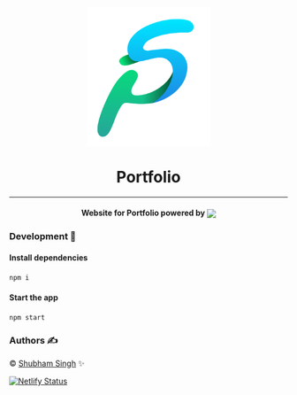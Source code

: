 <p align="center"><img src="public/favicon.ico" align="center" width="225"></p>
<h1 align="center">Portfolio</h1>

<p align="center">

</p>
<hr>
<h4 align="center"> Website for Portfolio powered by
<img src="https://cdn2.iconfinder.com/data/icons/designer-skills/128/react-512.png" width="40" align="center"></h4>

### Development 🔧

#### Install dependencies

```sh
npm i
```

#### Start the app

```sh
npm start
```

### Authors ✍️

©️ [Shubham Singh](https://github.com/singhshubham98) ✨

[![Netlify Status](https://api.netlify.com/api/v1/badges/b50d0e75-874a-4a1f-9453-de06c537b597/deploy-status)](https://app.netlify.com/sites/singhshubham98/deploys)
